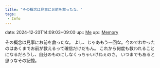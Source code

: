 ```yaml
---
title: "その概念は見事にお前を救ったな。"
tags:
 - Info
---
```


date: 2024-12-20T14:09:03+09:00
up:: [Me](Bar/Novel/Chaos/Me.md)
up:: [Memory](../Bar/Novel/Topics/Memory.md)

その概念は見事にお前を救ったな。
よし、じゃあもう一回な。今のでわかったのはあくまでお前が救えるって確信だけだもん。
これから何度も救われることになるだろうし、自分のものにしなくっちゃいけねぇのさ。
いつまでもあると思うなその記憶。